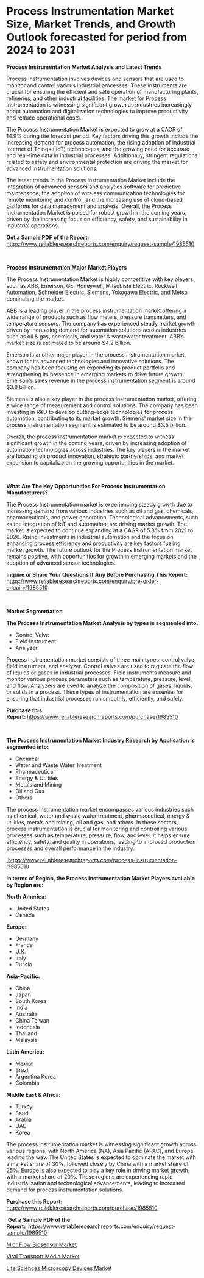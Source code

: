 <p><h1>Process Instrumentation Market Size, Market Trends, and Growth Outlook forecasted for period from 2024 to 2031</h1></p><p><strong>Process Instrumentation Market Analysis and Latest Trends</strong></p>
<p><p>Process Instrumentation involves devices and sensors that are used to monitor and control various industrial processes. These instruments are crucial for ensuring the efficient and safe operation of manufacturing plants, refineries, and other industrial facilities. The market for Process Instrumentation is witnessing significant growth as industries increasingly adopt automation and digitalization technologies to improve productivity and reduce operational costs.</p><p>The Process Instrumentation Market is expected to grow at a CAGR of 14.9% during the forecast period. Key factors driving this growth include the increasing demand for process automation, the rising adoption of Industrial Internet of Things (IIoT) technologies, and the growing need for accurate and real-time data in industrial processes. Additionally, stringent regulations related to safety and environmental protection are driving the market for advanced instrumentation solutions.</p><p>The latest trends in the Process Instrumentation Market include the integration of advanced sensors and analytics software for predictive maintenance, the adoption of wireless communication technologies for remote monitoring and control, and the increasing use of cloud-based platforms for data management and analysis. Overall, the Process Instrumentation Market is poised for robust growth in the coming years, driven by the increasing focus on efficiency, safety, and sustainability in industrial operations.</p></p>
<p><strong>Get a Sample PDF of the Report:&nbsp;</strong> <a href="https://www.reliableresearchreports.com/enquiry/request-sample/1985510">https://www.reliableresearchreports.com/enquiry/request-sample/1985510</a></p>
<p>&nbsp;</p>
<p><strong>Process Instrumentation Major Market Players</strong></p>
<p><p>The Process Instrumentation Market is highly competitive with key players such as ABB, Emerson, GE, Honeywell, Mitsubishi Electric, Rockwell Automation, Schneider Electric, Siemens, Yokogawa Electric, and Metso dominating the market. </p><p>ABB is a leading player in the process instrumentation market offering a wide range of products such as flow meters, pressure transmitters, and temperature sensors. The company has experienced steady market growth driven by increasing demand for automation solutions across industries such as oil & gas, chemicals, and water & wastewater treatment. ABB’s market size is estimated to be around $4.2 billion.</p><p>Emerson is another major player in the process instrumentation market, known for its advanced technologies and innovative solutions. The company has been focusing on expanding its product portfolio and strengthening its presence in emerging markets to drive future growth. Emerson's sales revenue in the process instrumentation segment is around $3.8 billion.</p><p>Siemens is also a key player in the process instrumentation market, offering a wide range of measurement and control solutions. The company has been investing in R&D to develop cutting-edge technologies for process automation, contributing to its market growth. Siemens' market size in the process instrumentation segment is estimated to be around $3.5 billion.</p><p>Overall, the process instrumentation market is expected to witness significant growth in the coming years, driven by increasing adoption of automation technologies across industries. The key players in the market are focusing on product innovation, strategic partnerships, and market expansion to capitalize on the growing opportunities in the market.</p></p>
<p>&nbsp;</p>
<p><strong>What Are The Key Opportunities For Process Instrumentation Manufacturers?</strong></p>
<p><p>The Process Instrumentation market is experiencing steady growth due to increasing demand from various industries such as oil and gas, chemicals, pharmaceuticals, and power generation. Technological advancements, such as the integration of IoT and automation, are driving market growth. The market is expected to continue expanding at a CAGR of 5.8% from 2021 to 2026. Rising investments in industrial automation and the focus on enhancing process efficiency and productivity are key factors fueling market growth. The future outlook for the Process Instrumentation market remains positive, with opportunities for growth in emerging markets and the adoption of advanced sensor technologies.</p></p>
<p><strong>Inquire or Share Your Questions If Any Before Purchasing This Report:</strong> <a href="https://www.reliableresearchreports.com/enquiry/pre-order-enquiry/1985510">https://www.reliableresearchreports.com/enquiry/pre-order-enquiry/1985510</a></p>
<p>&nbsp;</p>
<p><strong>Market Segmentation</strong></p>
<p><strong>The Process Instrumentation Market Analysis by types is segmented into:</strong></p>
<p><ul><li>Control Valve</li><li>Field Instrument</li><li>Analyzer</li></ul></p>
<p><p>Process instrumentation market consists of three main types: control valve, field instrument, and analyzer. Control valves are used to regulate the flow of liquids or gases in industrial processes. Field instruments measure and monitor various process parameters such as temperature, pressure, level, and flow. Analyzers are used to analyze the composition of gases, liquids, or solids in a process. These types of instrumentation are essential for ensuring that industrial processes run smoothly, efficiently, and safely.</p></p>
<p><strong>Purchase this Report:&nbsp;</strong><a href="https://www.reliableresearchreports.com/purchase/1985510">https://www.reliableresearchreports.com/purchase/1985510</a></p>
<p>&nbsp;</p>
<p><strong>The Process Instrumentation Market Industry Research by Application is segmented into:</strong></p>
<p><ul><li>Chemical</li><li>Water and Waste Water Treatment</li><li>Pharmaceutical</li><li>Energy & Utilities</li><li>Metals and Mining</li><li>Oil and Gas</li><li>Others</li></ul></p>
<p><p>The process instrumentation market encompasses various industries such as chemical, water and waste water treatment, pharmaceutical, energy & utilities, metals and mining, oil and gas, and others. In these sectors, process instrumentation is crucial for monitoring and controlling various processes such as temperature, pressure, flow, and level. It helps ensure efficiency, safety, and quality in operations, leading to improved production processes and overall performance in the industry.</p></p>
<p><a href="https://www.reliableresearchreports.com/process-instrumentation-r1985510">&nbsp;https://www.reliableresearchreports.com/process-instrumentation-r1985510</a></p>
<p><strong>In terms of Region, the Process Instrumentation Market Players available by Region are:</strong></p>
<p>
    <p> <strong> North America: </strong>
        <ul>
            <li>United States</li>
            <li>Canada</li>
        </ul>
        </p> 
    <p> <strong> Europe: </strong>
        <ul>
            <li>Germany</li>
            <li>France</li>
            <li>U.K.</li>
            <li>Italy</li>
            <li>Russia</li>
        </ul>
        </p> 
    <p> <strong> Asia-Pacific: </strong>
        <ul>
            <li>China</li>
            <li>Japan</li>
            <li>South Korea</li>
            <li>India</li>
            <li>Australia</li>
            <li>China Taiwan</li>
            <li>Indonesia</li>
            <li>Thailand</li>
            <li>Malaysia</li>
        </ul>
        </p> 
    <p> <strong> Latin America: </strong>
        <ul>
            <li>Mexico</li>
            <li>Brazil</li>
            <li>Argentina Korea</li>
            <li>Colombia</li>
        </ul>
        </p> 
    <p> <strong> Middle East & Africa: </strong>
        <ul>
            <li>Turkey</li>
            <li>Saudi</li>
            <li>Arabia</li>
            <li>UAE</li>
            <li>Korea</li>
        </ul>
    </p>
    </p>
<p><p>The process instrumentation market is witnessing significant growth across various regions, with North America (NA), Asia Pacific (APAC), and Europe leading the way. The United States is expected to dominate the market with a market share of 30%, followed closely by China with a market share of 25%. Europe is also expected to play a key role in driving market growth, with a market share of 20%. These regions are experiencing rapid industrialization and technological advancements, leading to increased demand for process instrumentation solutions.</p></p>
<p><strong>Purchase this Report: </strong><a href="https://www.reliableresearchreports.com/purchase/1985510">https://www.reliableresearchreports.com/purchase/1985510</a></p>
<p>&nbsp;<strong>Get a Sample PDF of the Report:&nbsp;&nbsp;</strong><a href="https://www.reliableresearchreports.com/enquiry/request-sample/1985510">https://www.reliableresearchreports.com/enquiry/request-sample/1985510</a></p>
<p><strong></strong></p>
<p><p><a href="https://cedar-agate-3da.notion.site/Micr-Flow-Biosensor-Market-Analysis-and-Sze-Forecasted-for-period-from-2024-to-2031-bfcad01839ee427ca391c7028a998751">Micr Flow Biosensor Market</a></p><p><a href="https://copper-carbon-84f.notion.site/Analyzing-Viral-Transport-Media-Market-Global-Industry-Perspective-and-Forecast-2024-to-2031-ab474557e3b44a1ca6c8dcd8bca9dfd1">Viral Transport Media Market</a></p><p><a href="https://circular-yam-9b9.notion.site/Life-Sciences-Microscopy-Devices-Market-Report-Reveals-the-Latest-Trends-And-Growth-Opportunities-of-575e4aecfda14b128750a36f5ec9f257">Life Sciences Microscopy Devices Market</a></p></p>